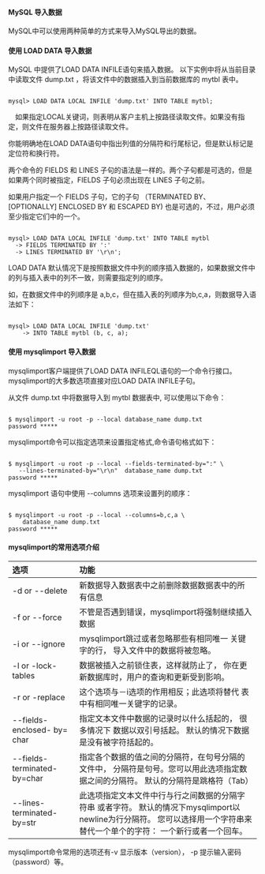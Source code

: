  
#### MySQL 导入数据

  MySQL中可以使用两种简单的方式来导入MySQL导出的数据。

  

#### 使用 LOAD DATA 导入数据

 MySQL 中提供了LOAD DATA INFILE语句来插入数据。 以下实例中将从当前目录中读取文件 dump.txt ，将该文件中的数据插入到当前数据库的 mytbl 表中。 



```

mysql> LOAD DATA LOCAL INFILE 'dump.txt' INTO TABLE mytbl;

```
 　如果指定LOCAL关键词，则表明从客户主机上按路径读取文件。如果没有指定，则文件在服务器上按路径读取文件。

 你能明确地在LOAD DATA语句中指出列值的分隔符和行尾标记，但是默认标记是定位符和换行符。

 两个命令的 FIELDS 和 LINES 子句的语法是一样的。两个子句都是可选的，但是如果两个同时被指定，FIELDS 子句必须出现在 LINES 子句之前。

 如果用户指定一个 FIELDS 子句，它的子句 （TERMINATED BY、[OPTIONALLY] ENCLOSED BY 和 ESCAPED BY) 也是可选的，不过，用户必须至少指定它们中的一个。

 
```

mysql> LOAD DATA LOCAL INFILE 'dump.txt' INTO TABLE mytbl
  -> FIELDS TERMINATED BY ':'
  -> LINES TERMINATED BY '\r\n';

```

 LOAD DATA 默认情况下是按照数据文件中列的顺序插入数据的，如果数据文件中的列与插入表中的列不一致，则需要指定列的顺序。

 如，在数据文件中的列顺序是 a,b,c，但在插入表的列顺序为b,c,a，则数据导入语法如下： 



```

mysql> LOAD DATA LOCAL INFILE 'dump.txt' 
    -> INTO TABLE mytbl (b, c, a);

```
 

#### 使用 mysqlimport 导入数据

  mysqlimport客户端提供了LOAD DATA INFILEQL语句的一个命令行接口。mysqlimport的大多数选项直接对应LOAD DATA INFILE子句。 

 从文件 dump.txt 中将数据导入到 mytbl 数据表中, 可以使用以下命令：

 
```

$ mysqlimport -u root -p --local database_name dump.txt
password *****

```
  mysqlimport命令可以指定选项来设置指定格式,命令语句格式如下：

 
```

$ mysqlimport -u root -p --local --fields-terminated-by=":" \
   --lines-terminated-by="\r\n"  database_name dump.txt
password *****

```
  mysqlimport 语句中使用 --columns 选项来设置列的顺序：

 
```

$ mysqlimport -u root -p --local --columns=b,c,a \
    database_name dump.txt
password *****

```
 

#### mysqlimport的常用选项介绍

 

|选项| 功能|
|:--|:--|
| -d or --delete| 新数据导入数据表中之前删除数据数据表中的所有信息|
| -f or --force | 不管是否遇到错误，mysqlimport将强制继续插入数据|
| -i or --ignore | mysqlimport跳过或者忽略那些有相同唯一 关键字的行， 导入文件中的数据将被忽略。|
| -l or -lock-tables | 数据被插入之前锁住表，这样就防止了， 你在更新数据库时，用户的查询和更新受到影响。|
| -r or -replace | 这个选项与－i选项的作用相反；此选项将替代 表中有相同唯一关键字的记录。|
| --fields-enclosed- by= char| 指定文本文件中数据的记录时以什么括起的， 很多情况下 数据以双引号括起。 默认的情况下数据是没有被字符括起的。|
| --fields-terminated- by=char| 指定各个数据的值之间的分隔符，在句号分隔的文件中， 分隔符是句号。您可以用此选项指定数据之间的分隔符。 默认的分隔符是跳格符（Tab）|
| --lines-terminated- by=str| 此选项指定文本文件中行与行之间数据的分隔字符串 或者字符。 默认的情况下mysqlimport以newline为行分隔符。 您可以选择用一个字符串来替代一个单个的字符： 一个新行或者一个回车。|

 mysqlimport命令常用的选项还有-v 显示版本（version）， -p 提示输入密码（password）等。

 

